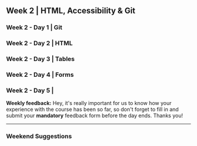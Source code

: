 ## Week 2 | HTML, Accessibility & Git

### Week 2 - Day 1 | Git

### Week 2 - Day 2 | HTML

### Week 2 - Day 3 | Tables

### Week 2 - Day 4 | Forms

### Week 2 - Day 5 | 

**Weekly feedback:** Hey, it's really important for us to know how your experience with the course has been so far, so don't forget to fill in and submit your **mandatory** feedback form before the day ends. Thanks you! 

---

### Weekend Suggestions
